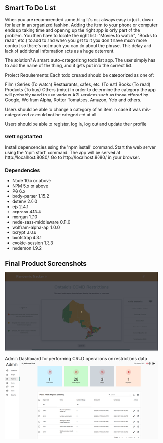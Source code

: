 ## Smart To Do List

When you are recommended something it's not always easy to jot it down for later in an organized fashion. Adding the item to your phone or computer ends up taking time and opening up the right app is only part of the problem. You then have to locate the right list ("Movies to watch", "Books to read", etc.) to add to and when you get to it you don't have much more context so there's not much you can do about the phrase. This delay and lack of additional information acts as a huge deterrent.

The solution? A smart, auto-categorizing todo list app. The user simply has to add the name of the thing, and it gets put into the correct list.

Project Requirements:
Each todo created should be categorized as one of:

Film / Series (To watch)
Restaurants, cafes, etc. (To eat)
Books (To read)
Products (To buy)
Others (misc)
In order to determine the category the app will probably need to use various API services such as those offered by Google, Wolfram Alpha, Rotten Tomatoes, Amazon, Yelp and others.

Users should be able to change a category of an item in case it was mis-categorized or could not be categorized at all.

Users should be able to register, log in, log out and update their profile.

### Getting Started
Install dependencies using the 'npm install' command.
Start the web server using the 'npm start' command. The app will be served at http://localhost:8080/.
Go to http://localhost:8080/ in your browser.

### Dependencies
- Node 10.x or above
- NPM 5.x or above
- PG 6.x
- body-parser 1.15.2
- dotenv 2.0.0
- ejs 2.4.1
- express 4.13.4
- morgan 1.7.0
- node-sass-middleware 0.11.0
- wolfram-alpha-api 1.0.0
- bcrypt 3.0.6
- bootstrap 4.3.1
- cookie-session 1.3.3
- nodemon 1.9.2



## Final Product Screenshots
!["Homepage"](https://github.com/xihai01/Pandemic-Tracker/blob/master/docs/interactive-map.gif?raw=true)

Admin Dashboard for performing CRUD operations on restrictions data
!["Userpage"](https://github.com/xihai01/Pandemic-Tracker/blob/master/docs/admin.png?raw=true)
